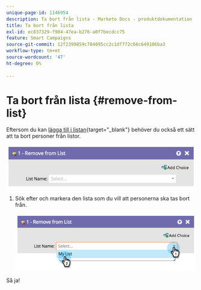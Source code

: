 ```yaml
---
unique-page-id: 1146954
description: Ta bort från lista - Marketo Docs - produktdokumentation
title: Ta bort från lista
exl-id: ec837329-f904-47ea-b276-a0f7becdcc75
feature: Smart Campaigns
source-git-commit: 12f2399859c784095cc2c1df772c66c649106ba3
workflow-type: tm+mt
source-wordcount: '47'
ht-degree: 0%

---
```


# Ta bort från lista {#remove-from-list}

Eftersom du kan [lägga till i listan](/help/marketo/product-docs/core-marketo-concepts/smart-campaigns/flow-actions/add-to-list.md){target="_blank"} behöver du också ett sätt att ta bort personer från listor.

![](assets/remove-from-list-1.png)

1. Sök efter och markera den lista som du vill att personerna ska tas bort från.

   ![](assets/remove-from-list-2.png)

Så ja!
